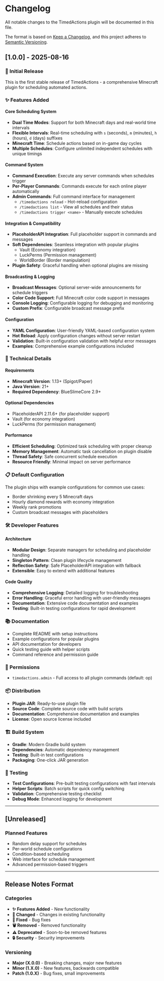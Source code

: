 # Changelog

All notable changes to the TimedActions plugin will be documented in this file.

The format is based on [Keep a Changelog](https://keepachangelog.com/en/1.0.0/),
and this project adheres to [Semantic Versioning](https://semver.org/spec/v2.0.0.html).

## [1.0.0] - 2025-08-16

### 🎉 Initial Release

This is the first stable release of TimedActions - a comprehensive Minecraft plugin for scheduling automated actions.

### ✨ Features Added

#### Core Scheduling System

- **Dual Time Modes**: Support for both Minecraft days and real-world time intervals
- **Flexible Intervals**: Real-time scheduling with `s` (seconds), `m` (minutes), `h` (hours), `d` (days) suffixes
- **Minecraft Time**: Schedule actions based on in-game day cycles
- **Multiple Schedules**: Configure unlimited independent schedules with unique timings

#### Command System

- **Command Execution**: Execute any server commands when schedules trigger
- **Per-Player Commands**: Commands execute for each online player automatically
- **Admin Commands**: Full command interface for management
  - `/timedactions reload` - Hot-reload configuration
  - `/timedactions list` - View all schedules and their status
  - `/timedactions trigger <name>` - Manually execute schedules

#### Integration & Compatibility

- **PlaceholderAPI Integration**: Full placeholder support in commands and messages
- **Soft Dependencies**: Seamless integration with popular plugins
  - Vault (Economy integration)
  - LuckPerms (Permission management)
  - WorldBorder (Border manipulation)
- **Plugin Safety**: Graceful handling when optional plugins are missing

#### Broadcasting & Logging

- **Broadcast Messages**: Optional server-wide announcements for schedule triggers
- **Color Code Support**: Full Minecraft color code support in messages
- **Console Logging**: Configurable logging for debugging and monitoring
- **Custom Prefix**: Configurable broadcast message prefix

#### Configuration

- **YAML Configuration**: User-friendly YAML-based configuration system
- **Hot Reload**: Apply configuration changes without server restart
- **Validation**: Built-in configuration validation with helpful error messages
- **Examples**: Comprehensive example configurations included

### 🔧 Technical Details

#### Requirements

- **Minecraft Version**: 1.13+ (Spigot/Paper)
- **Java Version**: 21+
- **Required Dependency**: BlueSlimeCore 2.9+

#### Optional Dependencies

- PlaceholderAPI 2.11.6+ (for placeholder support)
- Vault (for economy integration)
- LuckPerms (for permission management)

#### Performance

- **Efficient Scheduling**: Optimized task scheduling with proper cleanup
- **Memory Management**: Automatic task cancellation on plugin disable
- **Thread Safety**: Safe concurrent schedule execution
- **Resource Friendly**: Minimal impact on server performance

### 📋 Default Configuration

The plugin ships with example configurations for common use cases:

- Border shrinking every 5 Minecraft days
- Hourly diamond rewards with economy integration
- Weekly rank promotions
- Custom broadcast messages with placeholders

### 🛠️ Developer Features

#### Architecture

- **Modular Design**: Separate managers for scheduling and placeholder handling
- **Singleton Pattern**: Clean plugin lifecycle management
- **Reflection Safety**: Safe PlaceholderAPI integration with fallback
- **Extensible**: Easy to extend with additional features

#### Code Quality

- **Comprehensive Logging**: Detailed logging for troubleshooting
- **Error Handling**: Graceful error handling with user-friendly messages
- **Documentation**: Extensive code documentation and examples
- **Testing**: Built-in testing configurations for rapid development

### 📚 Documentation

- Complete README with setup instructions
- Example configurations for popular plugins
- API documentation for developers
- Quick testing guide with helper scripts
- Command reference and permission guide

### 🔐 Permissions

- `timedactions.admin` - Full access to all plugin commands (default: op)

### 📦 Distribution

- **Plugin JAR**: Ready-to-use plugin file
- **Source Code**: Complete source code with build scripts
- **Documentation**: Comprehensive documentation and examples
- **License**: Open source license included

### 🏗️ Build System

- **Gradle**: Modern Gradle build system
- **Dependencies**: Automatic dependency management
- **Testing**: Built-in test configurations
- **Packaging**: One-click JAR generation

### 🧪 Testing

- **Test Configurations**: Pre-built testing configurations with fast intervals
- **Helper Scripts**: Batch scripts for quick config switching
- **Validation**: Comprehensive testing checklist
- **Debug Mode**: Enhanced logging for development

---

## [Unreleased]

### Planned Features

- Random delay support for schedules
- Per-world schedule configurations  
- Condition-based scheduling
- Web interface for schedule management
- Advanced permission-based triggers

---

## Release Notes Format

### Categories

- **✨ Features Added** - New functionality
- **🔧 Changed** - Changes in existing functionality  
- **🐛 Fixed** - Bug fixes
- **🗑️ Removed** - Removed functionality
- **⚠️ Deprecated** - Soon-to-be removed features
- **🔒 Security** - Security improvements

### Versioning

- **Major (X.0.0)** - Breaking changes, major new features
- **Minor (1.X.0)** - New features, backwards compatible
- **Patch (1.0.X)** - Bug fixes, small improvements
